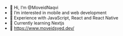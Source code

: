 - 👋 Hi, I’m @MoveidNaqvi
- 👀 I’m interested in mobile and web development
- 💼 Experience with JavaScript, React and React Native
- 🏫 Currently learning Nextjs
- 🔗 https://www.moveidsyed.dev/
<!---
MoveidNaqvi/MoveidNaqvi is a ✨ special ✨ repository because its `README.md` (this file) appears on your GitHub profile.
You can click the Preview link to take a look at your changes.
--->
